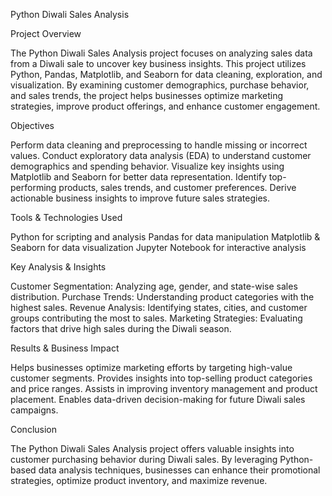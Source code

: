 Python Diwali Sales Analysis

Project Overview

The Python Diwali Sales Analysis project focuses on analyzing sales data from a Diwali sale to uncover key business insights. This project utilizes Python, Pandas, Matplotlib, and Seaborn for data cleaning, exploration, and visualization. By examining customer demographics, purchase behavior, and sales trends, the project helps businesses optimize marketing strategies, improve product offerings, and enhance customer engagement.

Objectives

Perform data cleaning and preprocessing to handle missing or incorrect values.
Conduct exploratory data analysis (EDA) to understand customer demographics and spending behavior.
Visualize key insights using Matplotlib and Seaborn for better data representation.
Identify top-performing products, sales trends, and customer preferences.
Derive actionable business insights to improve future sales strategies.

Tools & Technologies Used

Python for scripting and analysis
Pandas for data manipulation
Matplotlib & Seaborn for data visualization
Jupyter Notebook for interactive analysis

Key Analysis & Insights

Customer Segmentation: Analyzing age, gender, and state-wise sales distribution.
Purchase Trends: Understanding product categories with the highest sales.
Revenue Analysis: Identifying states, cities, and customer groups contributing the most to sales.
Marketing Strategies: Evaluating factors that drive high sales during the Diwali season.

Results & Business Impact

Helps businesses optimize marketing efforts by targeting high-value customer segments.
Provides insights into top-selling product categories and price ranges.
Assists in improving inventory management and product placement.
Enables data-driven decision-making for future Diwali sales campaigns.

Conclusion

The Python Diwali Sales Analysis project offers valuable insights into customer purchasing behavior during Diwali sales. By leveraging Python-based data analysis techniques, businesses can enhance their promotional strategies, optimize product inventory, and maximize revenue.

